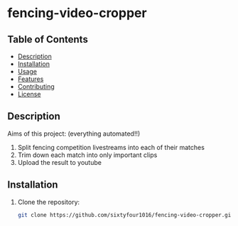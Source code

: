 # fencing-video-cropper
## Table of Contents
- [Description](#description)
- [Installation](#installation)
- [Usage](#usage)
- [Features](#features)
- [Contributing](#contributing)
- [License](#license)

## Description
Aims of this project:
(everything automated!!)
1. Split fencing competition livestreams into each of their matches
2. Trim down each match into only important clips
3. Upload the result to youtube 

## Installation
1. Clone the repository:
   ```bash
   git clone https://github.com/sixtyfour1016/fencing-video-cropper.git
